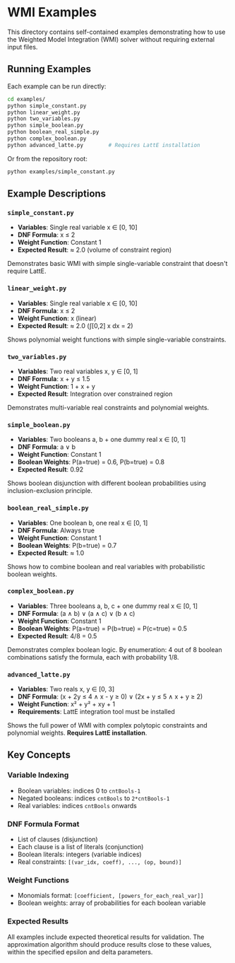 # WMI Examples

This directory contains self-contained examples demonstrating how to use the Weighted Model Integration (WMI) solver without requiring external input files.

## Running Examples

Each example can be run directly:

```bash
cd examples/
python simple_constant.py
python linear_weight.py
python two_variables.py
python simple_boolean.py
python boolean_real_simple.py
python complex_boolean.py
python advanced_latte.py        # Requires LattE installation
```

Or from the repository root:

```bash
python examples/simple_constant.py
```

## Example Descriptions

### `simple_constant.py`
- **Variables**: Single real variable x ∈ [0, 10]
- **DNF Formula**: x ≤ 2
- **Weight Function**: Constant 1
- **Expected Result**: ≈ 2.0 (volume of constraint region)

Demonstrates basic WMI with simple single-variable constraint that doesn't require LattE.

### `linear_weight.py`
- **Variables**: Single real variable x ∈ [0, 10]
- **DNF Formula**: x ≤ 2
- **Weight Function**: x (linear)
- **Expected Result**: ≈ 2.0 (∫[0,2] x dx = 2)

Shows polynomial weight functions with simple single-variable constraints.

### `two_variables.py`
- **Variables**: Two real variables x, y ∈ [0, 1]
- **DNF Formula**: x + y ≤ 1.5
- **Weight Function**: 1 + x + y
- **Expected Result**: Integration over constrained region

Demonstrates multi-variable real constraints and polynomial weights.

### `simple_boolean.py`
- **Variables**: Two booleans a, b + one dummy real x ∈ [0, 1]
- **DNF Formula**: a ∨ b
- **Weight Function**: Constant 1
- **Boolean Weights**: P(a=true) = 0.6, P(b=true) = 0.8
- **Expected Result**: 0.92

Shows boolean disjunction with different boolean probabilities using inclusion-exclusion principle.

### `boolean_real_simple.py`
- **Variables**: One boolean b, one real x ∈ [0, 1]
- **DNF Formula**: Always true
- **Weight Function**: Constant 1
- **Boolean Weights**: P(b=true) = 0.7
- **Expected Result**: ≈ 1.0

Shows how to combine boolean and real variables with probabilistic boolean weights.

### `complex_boolean.py`
- **Variables**: Three booleans a, b, c + one dummy real x ∈ [0, 1]
- **DNF Formula**: (a ∧ b) ∨ (a ∧ c) ∨ (b ∧ c)
- **Weight Function**: Constant 1
- **Boolean Weights**: P(a=true) = P(b=true) = P(c=true) = 0.5
- **Expected Result**: 4/8 = 0.5

Demonstrates complex boolean logic. By enumeration: 4 out of 8 boolean combinations satisfy the formula, each with probability 1/8.

### `advanced_latte.py`
- **Variables**: Two reals x, y ∈ [0, 3]
- **DNF Formula**: (x + 2y ≤ 4 ∧ x - y ≥ 0) ∨ (2x + y ≤ 5 ∧ x + y ≥ 2)
- **Weight Function**: x² + y² + xy + 1
- **Requirements**: LattE integration tool must be installed

Shows the full power of WMI with complex polytopic constraints and polynomial weights. **Requires LattE installation**.


## Key Concepts

### Variable Indexing
- Boolean variables: indices 0 to `cntBools-1`
- Negated booleans: indices `cntBools` to `2*cntBools-1`
- Real variables: indices `cntBools` onwards

### DNF Formula Format
- List of clauses (disjunction)
- Each clause is a list of literals (conjunction)
- Boolean literals: integers (variable indices)
- Real constraints: `[(var_idx, coeff), ..., (op, bound)]`

### Weight Functions
- Monomials format: `[coefficient, [powers_for_each_real_var]]`
- Boolean weights: array of probabilities for each boolean variable

### Expected Results
All examples include expected theoretical results for validation. The approximation algorithm should produce results close to these values, within the specified epsilon and delta parameters.